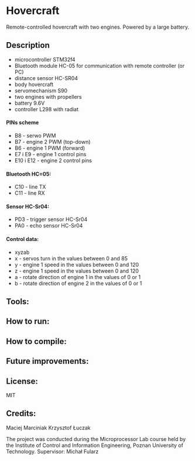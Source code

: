 # Hovercraft
Remote-controlled hovercraft with two engines. Powered by a large battery.


## Description
- microcontroller STM32f4
- Bluetooth module HC-05 for communication with remote controller (or PC)
- distance sensor HC-SR04
- body hovercraft
- servomechanism S90
- two engines with propellers
- battery 9.6V
- controller L298 with radiat

#### PINs scheme
- B8 - serwo PWM 
- B7 - engine 2 PWM (top-down)
- B6 - engine 1 PWM (forward)
- E7 i E9 - engine 1 control pins
- E10 i E12 - engine 2 control pins

#### Bluetooth HC=05:
- C10 - line TX
- C11 - line RX

#### Sensor HC-Sr04:
- PD3 - trigger sensor HC-Sr04
- PA0 - echo sensor HC-Sr04

#### Control data:
- xyzab
- x - servos turn in the values between 0 and 85
- y - engine 1 speed in the values between 0 and 120
- z - engine 1 speed in the values between 0 and 120
- a - rotate direction of engine 1 in the values of 0 or 1
- b - rotate direction of engine 2 in the values of 0 or 1

## Tools:



## How to run:



## How to compile:



## Future improvements:



## License:

MIT

## Credits:

Maciej Marciniak
Krzysztof Łuczak

The project was conducted during the Microprocessor Lab course held by the Institute of Control and Information Engineering, Poznan University of Technology.
Supervisor: Michał Fularz
